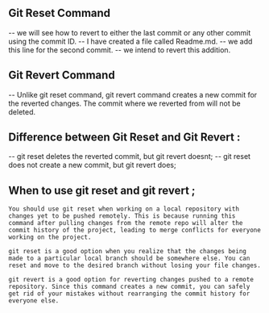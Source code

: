 ## Git Reset Command
-- we will see how to revert to either the last commit or any other commit using the commit ID.
-- I have created a file called Readme.md.
-- we add this line for the second commit.
-- we intend to revert this addition.

## Git Revert Command

-- Unlike git reset command, git revert command creates a new commit for the reverted changes. The commit where we reverted from will not be deleted.

## Difference between Git Reset and Git Revert : 
-- git reset deletes the reverted commit, but git revert doesnt;
-- git reset does not create a new commit, but git revert does;

## When to use git reset and git revert ; 
    You should use git reset when working on a local repository with changes yet to be pushed remotely. This is because running this command after pulling changes from the remote repo will alter the commit history of the project, leading to merge conflicts for everyone working on the project.

    git reset is a good option when you realize that the changes being made to a particular local branch should be somewhere else. You can reset and move to the desired branch without losing your file changes.

    git revert is a good option for reverting changes pushed to a remote repository. Since this command creates a new commit, you can safely get rid of your mistakes without rearranging the commit history for everyone else.